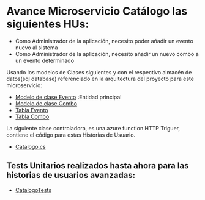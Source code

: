 # Avance Microservicio Catálogo las siguientes HUs:

- Como Administrador de la aplicación, necesito poder añadir un evento nuevo al sistema
- Como Administrador de la aplicación, necesito añadir un nuevo combo a un evento determinado

Usando los modelos de Clases siguientes y con el respectivo almacén de datos(sql database) referenciado en la arquitectura del proyecto para este microservicio:
- [Modelo de clase Evento](https://github.com/ccvaillant1992/UniTradicional/blob/master/Functions/Models/Evento.cs) :Entidad principal
- [Modelo de clase Combo](https://github.com/ccvaillant1992/UniTradicional/blob/master/Functions/Models/Combo.cs)
- [Tabla Evento](https://github.com/ccvaillant1992/UniTradicional/blob/master/CatalogDatabase/dbo/Tables/Evento.sql)
- [Tabla Combo](https://github.com/ccvaillant1992/UniTradicional/blob/master/CatalogDatabase/dbo/Tables/Combo.sql)

La siguiente clase controladora, es una azure function HTTP Triguer, contiene el código para estas Historias de Usuario. 
- [Catalogo.cs](https://github.com/ccvaillant1992/UniTradicional/blob/master/Functions/Catalogo.cs)

## Tests Unitarios realizados hasta ahora para las historias de usuarios avanzadas:

- [CatalogoTests](https://github.com/ccvaillant1992/UniTradicional/blob/master/Functions.Test/CatalogoTests.cs)



